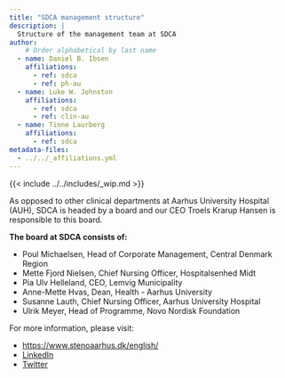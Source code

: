 ```yaml
---
title: "SDCA management structure"
description: |
  Structure of the management team at SDCA
author:
    # Order alphabetical by last name
  - name: Daniel B. Ibsen
    affiliations: 
      - ref: sdca
      - ref: ph-au
  - name: Luke W. Johnston
    affiliations: 
      - ref: sdca
      - ref: clin-au
  - name: Tinne Laurberg
    affiliations: 
      - ref: sdca
metadata-files: 
  - ../../_affiliations.yml
---
```


{{< include ../../includes/_wip.md >}}

As opposed to other clinical departments at Aarhus University Hospital
(AUH), SDCA is headed by a board and our CEO Troels Krarup Hansen is
responsible to this board.

**The board at SDCA consists of:**

-   Poul Michaelsen, Head of Corporate Management, Central Denmark
    Region
-   Mette Fjord Nielsen, Chief Nursing Officer, Hospitalsenhed Midt
-   Pia Ulv Helleland, CEO, Lemvig Municipality
-   Anne-Mette Hvas, Dean, Health - Aarhus University
-   Susanne Lauth, Chief Nursing Officer, Aarhus University Hospital
-   Ulrik Meyer, Head of Programme, Novo Nordisk Foundation

For more information, please visit:

-   <https://www.stenoaarhus.dk/english/>
-   [LinkedIn](www.linkedin.com/company/steno-diabetes-center-aarhus)
-   [Twitter](https://twitter.com/StenoAarhusRes)
